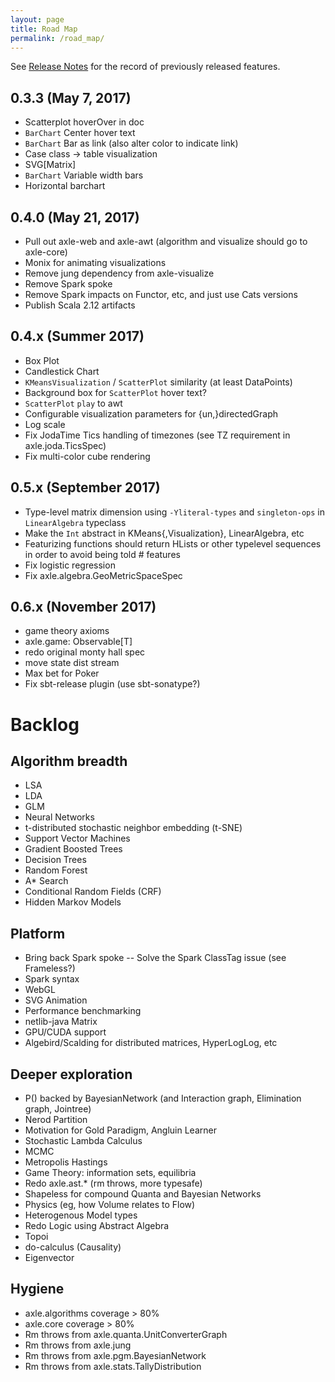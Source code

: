 ```yaml
---
layout: page
title: Road Map
permalink: /road_map/
---
```


See [Release Notes](/release_notes/) for the record of previously released features.

## 0.3.3 (May 7, 2017)
* Scatterplot hoverOver in doc
* `BarChart` Center hover text
* `BarChart` Bar as link (also alter color to indicate link)
* Case class -> table visualization
* SVG[Matrix]
* `BarChart` Variable width bars
* Horizontal barchart

## 0.4.0 (May 21, 2017)
* Pull out axle-web and axle-awt (algorithm and visualize should go to axle-core)
* Monix for animating visualizations
* Remove jung dependency from axle-visualize
* Remove Spark spoke
* Remove Spark impacts on Functor, etc, and just use Cats versions
* Publish Scala 2.12 artifacts

## 0.4.x (Summer 2017)
* Box Plot
* Candlestick Chart
* `KMeansVisualization` / `ScatterPlot` similarity (at least DataPoints)
* Background box for `ScatterPlot` hover text?
* `ScatterPlot` `play` to awt
* Configurable visualization parameters for {un,}directedGraph
* Log scale
* Fix JodaTime Tics handling of timezones (see TZ requirement in axle.joda.TicsSpec)
* Fix multi-color cube rendering

## 0.5.x (September 2017)
* Type-level matrix dimension using `-Yliteral-types` and `singleton-ops` in `LinearAlgebra` typeclass
* Make the `Int` abstract in KMeans{,Visualization}, LinearAlgebra, etc
* Featurizing functions should return HLists or other typelevel sequences in order to avoid being told # features
* Fix logistic regression
* Fix axle.algebra.GeoMetricSpaceSpec

## 0.6.x (November 2017)
* game theory axioms
* axle.game: Observable[T]
* redo original monty hall spec
* move state dist stream
* Max bet for Poker
* Fix sbt-release plugin (use sbt-sonatype?)

# Backlog

## Algorithm breadth
* LSA
* LDA
* GLM
* Neural Networks
* t-distributed stochastic neighbor embedding (t-SNE)
* Support Vector Machines
* Gradient Boosted Trees
* Decision Trees
* Random Forest
* A* Search
* Conditional Random Fields (CRF)
* Hidden Markov Models

## Platform
* Bring back Spark spoke -- Solve the Spark ClassTag issue (see Frameless?)
* Spark syntax
* WebGL
* SVG Animation
* Performance benchmarking
* netlib-java Matrix
* GPU/CUDA support
* Algebird/Scalding for distributed matrices, HyperLogLog, etc

## Deeper exploration
* P() backed by BayesianNetwork (and Interaction graph, Elimination graph, Jointree)
* Nerod Partition
* Motivation for Gold Paradigm, Angluin Learner
* Stochastic Lambda Calculus
* MCMC
* Metropolis Hastings
* Game Theory: information sets, equilibria
* Redo axle.ast.* (rm throws, more typesafe)
* Shapeless for compound Quanta and Bayesian Networks
* Physics (eg, how Volume relates to Flow)
* Heterogenous Model types
* Redo Logic using Abstract Algebra
* Topoi
* do-calculus (Causality)
* Eigenvector

## Hygiene
* axle.algorithms coverage > 80%
* axle.core coverage > 80%
* Rm throws from axle.quanta.UnitConverterGraph
* Rm throws from axle.jung
* Rm throws from axle.pgm.BayesianNetwork
* Rm throws from axle.stats.TallyDistribution
